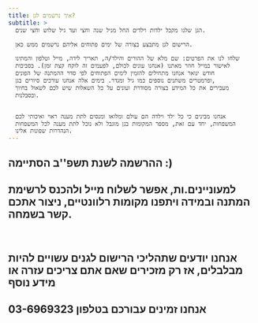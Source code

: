 ```yaml
---
title: איך נרשמים לגן?
subtitle: >
  הגן שלנו מקבל ילדות וילדים החל מגיל שנה וחצי ועד גיל שלוש וחצי שנים. 

  הרישום לגן מתבצע בצורה של ימים פתוחים אליהם נרשמים ממש כאן. 

  שלחו לנו את הפרטים: שם מלא של ההורים והילד/ה, תאריך לידה, מייל וטלפון והמתינו
  לאישור במייל חוזר מאתנו (אנחנו עונים לכולם, לפעמים זה לוקח קצת זמן). בסביבות
  חודש ינואר אנחנו מתחילים להזמין לימים הפתוחים לפי סדר ההמתנה של הפונים
  ופרמטרים משתנים נוספים כמו גיל ומגדר. בימים אלה אנחנו עורכים סיורים בגן,
  מעבירים את כל המידע בצורה מסודרת ועונים על כל השאלות שיש לכם לשאול בחיוך
  ובסבלנות. 


  אנחנו מבינים כי כל ילד וילדה הם עולם ומלואו ומנסים לתת מענה ראוי ואיכותי לכם
  המשפחות, יחד עם זאת, מספר המקומות בגן מוגבל ולא נוכל לתת מענה לכל המשפחות
  הנהדרות שפונות אלינו.
---
```

## ההרשמה לשנת תשפ''ב הסתיימה :)

## למעוניינים.ות, אפשר לשלוח מייל ולהכנס לרשימת המתנה ובמידה ויתפנו מקומות רלוונטיים, ניצור אתכם קשר בשמחה.

<br/>

## אנחנו יודעים שתהליכי הרישום לגנים עשויים להיות מבלבלים, אז רק מזכירים שאם אתם צריכים עזרה או מידע נוסף

## אנחנו זמינים עבורכם בטלפון 03-6969323
